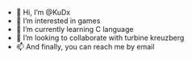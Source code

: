 - 👋 Hi, I’m @KuDx
- 👀 I’m interested in games
- 🌱 I’m currently learning C language
- 💞️ I’m looking to collaborate with turbine kreuzberg
- 📫 And finally, you can reach me by email

<!---
KuDx/KuDx is a ✨ special ✨ repository because its `README.md` (this file) appears on your GitHub profile.
You can click the Preview link to take a look at your changes.
--->
